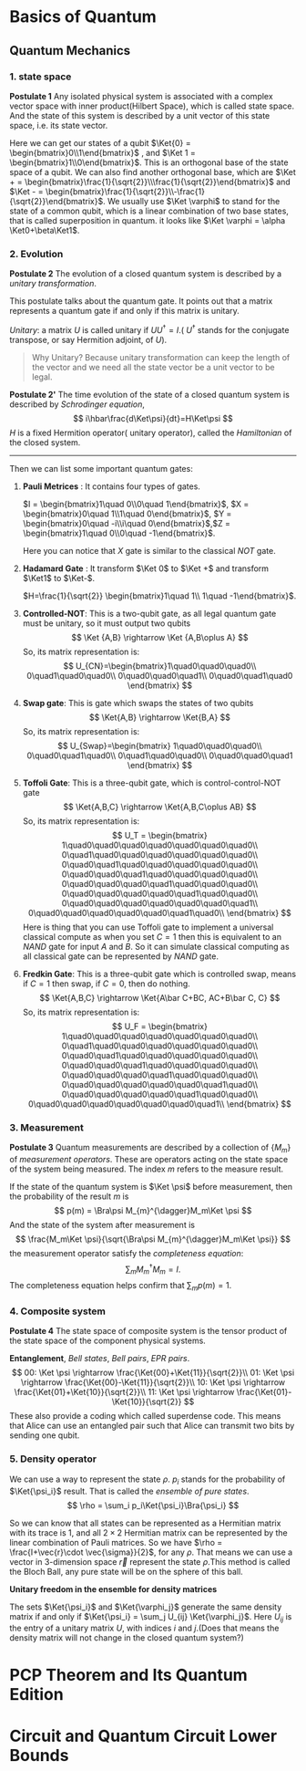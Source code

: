 $$
\newcommand{\Ket}[1]{\left| #1 \right\rangle}
\newcommand{\Bra}[1]{\left\langle #1 \right|}
$$

# Basics of Quantum

## Quantum Mechanics

### 1. state space

**Postulate 1** Any isolated physical system is associated with a complex vector space with inner product(Hilbert Space), which is called state space. And the state of this system is described by a unit vector of this state space, i.e. its state vector.

Here we can get our states of a qubit $\Ket{0} = \begin{bmatrix}0\\1\end{bmatrix}$ , and $\Ket 1 = \begin{bmatrix}1\\0\end{bmatrix}$. This is an orthogonal base of the state space of a qubit. We can also find another orthogonal base, which are $\Ket + = \begin{bmatrix}\frac{1}{\sqrt{2}}\\\frac{1}{\sqrt{2}}\end{bmatrix}$ and $\Ket - = \begin{bmatrix}\frac{1}{\sqrt{2}}\\-\frac{1}{\sqrt{2}}\end{bmatrix}$. We usually use $\Ket \varphi$ to stand for the state of a common qubit, which is a linear combination of two base states, that is called superposition in quantum. it looks like $\Ket \varphi = \alpha \Ket0+\beta\Ket1$.

### 2. Evolution

**Postulate 2** The evolution of a closed quantum system is described by a *unitary transformation*.

This postulate talks about the quantum gate. It points out that a matrix represents a quantum gate if and only if this matrix is unitary.

*Unitary*: a matrix $U$ is called unitary if $UU^{\dagger} =I$.( $U^{\dagger}$ stands for the conjugate transpose, or say Hermition adjoint, of $U$).

> Why Unitary? Because unitary transformation can keep the length of the vector and we need all the state vector be a unit vector to be legal.

**Postulate 2'** The time evolution of the state of a closed quantum system is described by *Schrodinger equation*,
$$
i\hbar\frac{d\Ket\psi}{dt}=H\Ket\psi
$$
$H$ is a fixed Hermition operator( unitary operator), called the *Hamiltonian* of the closed system.

---

Then we can list some important quantum gates:

1. **Pauli Metrices** : It contains four types of gates.

   $I = \begin{bmatrix}1\quad 0\\0\quad 1\end{bmatrix}$, $X = \begin{bmatrix}0\quad 1\\1\quad 0\end{bmatrix}$, $Y = \begin{bmatrix}0\quad -i\\i\quad 0\end{bmatrix}$,$Z = \begin{bmatrix}1\quad 0\\0\quad -1\end{bmatrix}$.

   Here you can notice that $X$ gate is similar to the classical $NOT$ gate.

2. **Hadamard Gate** : It transform $\Ket 0$ to $\Ket +$ and transform $\Ket1$ to $\Ket-$.

   $H=\frac{1}{\sqrt{2}} \begin{bmatrix}1\quad 1\\ 1\quad -1\end{bmatrix}$.

3. **Controlled-NOT**: This is a two-qubit gate, as all legal quantum gate must be unitary, so it must output two qubits
   $$
   \Ket {A,B} \rightarrow \Ket {A,B\oplus A}
   $$
   So, its matrix representation is:
   $$
   U_{CN}=\begin{bmatrix}1\quad0\quad0\quad0\\
   0\quad1\quad0\quad0\\
   0\quad0\quad0\quad1\\
   0\quad0\quad1\quad0
   \end{bmatrix}
   $$

4. **Swap gate**: This is gate which swaps the states of two qubits
   $$
   \Ket{A,B} \rightarrow \Ket{B,A}
   $$
   So, its matrix representation is:
   $$
   U_{Swap}=\begin{bmatrix}
   1\quad0\quad0\quad0\\
   0\quad0\quad1\quad0\\
   0\quad1\quad0\quad0\\
   0\quad0\quad0\quad1
   \end{bmatrix}
   $$

5. **Toffoli Gate**: This is a three-qubit gate, which is control-control-NOT gate
   $$
   \Ket{A,B,C} \rightarrow \Ket{A,B,C\oplus AB}
   $$
   So, its matrix representation is:
   $$
   U_T = \begin{bmatrix}
   1\quad0\quad0\quad0\quad0\quad0\quad0\quad0\\
   0\quad1\quad0\quad0\quad0\quad0\quad0\quad0\\
   0\quad0\quad1\quad0\quad0\quad0\quad0\quad0\\
   0\quad0\quad0\quad1\quad0\quad0\quad0\quad0\\
   0\quad0\quad0\quad0\quad1\quad0\quad0\quad0\\
   0\quad0\quad0\quad0\quad0\quad1\quad0\quad0\\
   0\quad0\quad0\quad0\quad0\quad0\quad0\quad1\\
   0\quad0\quad0\quad0\quad0\quad0\quad1\quad0\\
   \end{bmatrix}
   $$
   Here is thing that you can use Toffoli gate to implement a universal classical compute as when you set $C=1$ then this is equivalent to an $NAND$ gate for input $A$ and $B$. So it can simulate classical computing as all classical gate can be represented by $NAND$ gate. 



6. **Fredkin Gate**: This is a three-qubit gate which is controlled swap, means if $C=1$ then swap, if $C=0$, then do nothing.
   $$
   \Ket{A,B,C} \rightarrow \Ket{A\bar C+BC, AC+B\bar C, C}
   $$
   So, its matrix representation is:
   $$
   U_F = \begin{bmatrix}
   1\quad0\quad0\quad0\quad0\quad0\quad0\quad0\\
   0\quad1\quad0\quad0\quad0\quad0\quad0\quad0\\
   0\quad0\quad1\quad0\quad0\quad0\quad0\quad0\\
   0\quad0\quad0\quad1\quad0\quad0\quad0\quad0\\
   0\quad0\quad0\quad0\quad1\quad0\quad0\quad0\\
   0\quad0\quad0\quad0\quad0\quad0\quad1\quad0\\
   0\quad0\quad0\quad0\quad0\quad1\quad0\quad0\\
   0\quad0\quad0\quad0\quad0\quad0\quad0\quad1\\
   \end{bmatrix}
   $$
   

### 3. Measurement

**Postulate 3** Quantum measurements are described by a collection of $\{M_m\}$ of *measurement operators*. These are operators acting on the state space of the system being measured. The index $m$ refers to the measure result.

If the state of the quantum system is $\Ket \psi$ before measurement, then the probability of the result $m$ is
$$
p(m) = \Bra\psi M_{m}^{\dagger}M_m\Ket \psi
$$
And the state of the system after measurement is 
$$
\frac{M_m\Ket \psi}{\sqrt{\Bra\psi M_{m}^{\dagger}M_m\Ket \psi}}
$$
the measurement operator satisfy the *completeness equation*:
$$
\sum_m M_m^{\dagger}M_m =I.
$$
The completeness equation helps confirm that $\sum_m p(m) =1$.

### 4. Composite system

**Postulate 4** The state space of composite system is the tensor product of the state space of the component physical systems.

**Entanglement**, *Bell states*, *Bell pairs*, *EPR pairs*.
$$
00: \Ket \psi \rightarrow \frac{\Ket{00}+\Ket{11}}{\sqrt{2}}\\
01: \Ket \psi \rightarrow \frac{\Ket{00}-\Ket{11}}{\sqrt{2}}\\
10: \Ket \psi \rightarrow \frac{\Ket{01}+\Ket{10}}{\sqrt{2}}\\
11: \Ket \psi \rightarrow \frac{\Ket{01}-\Ket{10}}{\sqrt{2}}
$$
These also provide a coding which called superdense code. This means that Alice can use an entangled pair such that Alice can transmit two bits by sending one qubit.

### 5. Density operator

We can use a way to represent the state $\rho$. $p_i$ stands for the probability of $\Ket{\psi_i}$ result. That is called the *ensemble of pure states*.
$$
\rho = \sum_i p_i\Ket{\psi_i}\Bra{\psi_i}
$$

So we can know that all states can be represented as a Hermitian matrix with its trace is $1$, and all $2\times 2$ Hermitian matrix can be represented by the linear combination of Pauli matrices. So we have $\rho = \frac{I+\vec{r}\cdot \vec{\sigma}}{2}$, for any $\rho$. That means we can use a vector in 3-dimension space $\vec{r}$ represent the state $\rho$.This method is called the Bloch Ball, any pure state will be on the sphere of this ball.

**Unitary freedom in the ensemble for density matrices** 

The sets $\Ket{\psi_i}$ and $\Ket{\varphi_j}$ generate the same density matrix if and only if $\Ket{\psi_i} = \sum_j U_{ij} \Ket{\varphi_j}$. Here $U_{ij}$ is the entry of a unitary matrix $U$, with indices $i$ and $j$.(Does that means the density matrix will not change in the closed quantum system?)



# PCP Theorem and Its Quantum Edition

# Circuit and Quantum Circuit Lower Bounds


